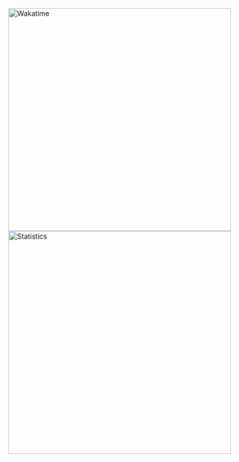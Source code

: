 <img src="https://github-readme-stats.vercel.app/api/wakatime?username=booky10&custom_title=Wakatime%20Statistics&line_height=20&layout=compact&langs_count=10&theme=monokai&title_color=ffffff&hide=other" alt="Wakatime" width="450">

<img src="https://github-readme-stats.vercel.app/api?username=booky10&show_icons=true&custom_title=GitHub%20Statistics&include_all_commits=true&count_private=true&theme=monokai&line_height=20&text_bold=false&title_color=ffffff&ring_color=eb1f6a&rank_icon=github" alt="Statistics" width="450">
